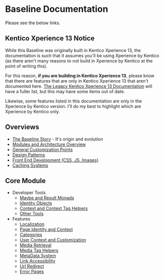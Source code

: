 # Baseline Documentation

Please see the below links.  

## Kentico Xperience 13 Notice
While this Baseline was originally built in Kentico Xperience 13, the documentation is such that it assumes you'll be using Xperience by Kentico (as there aren't many reasons to not build in Xperience by Kentico at the point of writing this).

For this reason, **if you are building in Kentico Xperience 13**, please know that there are features that are only in Kentico Xperience 13 that aren't documented here. [The Legacy Kentico Xperience 13 Documentation](https://github.com/HBSTech/Kentico13CoreBaseline/wiki) will have a fuller list, but this may have some items out of date.

Likewise, some features listed in this documentation are only in the Xperience by Kentico version.  I'll do my best to highlight which are Xperience by Kentico only.

## Overviews

- [The Baseline Story](baseline-story.md) - It's origin and evolution
- [Modules and Architecture Overview](modules-architecture-overview.md) 
- [General Customization Points](customization-points.md)
- [Design Patterns](design-patterns.md)
- [Front End Development (CSS, JS, Images)](front-end-development.md)
- [Caching Systems](caching-systems.md)
## Core Module

- Developer Tools
  - [Maybe and Result Monads](core-maybe-result-monads.md)
  - [Identity Objects](core-identity-objects.md)
  - [Context and Context Tag Helpers](core-context-helpers.md)
  - [Other Tools](core-other-tools.md)
- Features
  - [Localization](core-localization.md)
  - [Page Identity and Context](core-page-identity.md)
  - [Categories](core-categories.md)
  - [User Context and Customization](core-user.md)
  - [Media Retrieval](core-media-retrieval.md)
  - [Media Tag Helpers](core-media-taghelpers.md)
  - [MetaData System](core-metadata.md)
  - [Link Accessibility](core-link-accessibility.md)
  - [Url Redirect](core-redirect.md)
  - [Error Pages](core-error-pages.md)